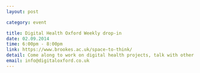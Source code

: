 ```yaml
---
layout: post

category: event

title: Digital Health Oxford Weekly drop-in
date: 02.09.2014
time: 6:00pm - 8:00pm
link: https://www.brookes.ac.uk/space-to-think/
detail: Come along to work on digital health projects, talk with other DHOx folk, and bounce ideas around. 
email: info@digitaloxford.co.uk
---
```


